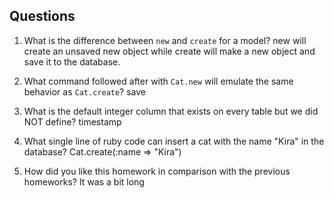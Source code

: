 ## Questions

1. What is the difference between `new` and `create` for a model?
new will create an unsaved new object while create will make a new object and save it to the database.

2. What command followed after with `Cat.new` will emulate the same behavior as `Cat.create`?
save

3. What is the default integer column that exists on every table but we did NOT define?
timestamp

4. What single line of ruby code can insert a cat with the name "Kira" in the database?
Cat.create(:name => "Kira")

5. How did you like this homework in comparison with the previous homeworks?
It was a bit long 